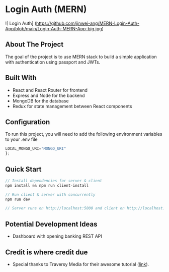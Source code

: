 
# Login Auth (MERN)
![ Login Auth] (https://github.com/jinwei-ang/MERN-Login-Auth-App/blob/main/Login-Auth-MERN-App-big.jpg)
<!-- ABOUT THE PROJECT -->

## About The Project
The goal of the project is to use MERN stack to build a simple application with authentication using passport and JWTs.

## Built With
- React and React Router for frontend
- Express and Node for the backend
- MongoDB for the database
- Redux for state management between React components

## Configuration

To run this project, you will need to add the following environment variables to your .env file

```javascript
LOCAL_MONGO_URI="MONGO_URI"
};
```
## Quick Start

```javascript
// Install dependencies for server & client
npm install && npm run client-install

// Run client & server with concurrently
npm run dev

// Server runs on http://localhost:5000 and client on http://localhost:3000
```

## Potential Development Ideas
- Dashboard with opening banking REST API

## Credit is where credit due
- Special thanks to Traversy Media for their awesome tutorial ([link](https://www.youtube.com/watch?v=PBTYxXADG_k&list=PLillGF-RfqbbiTGgA77tGO426V3hRF9iE)).
